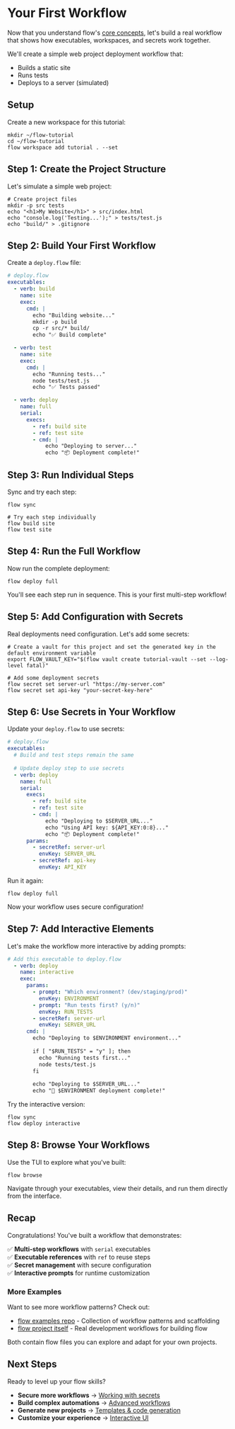 # Your First Workflow <!-- {docsify-ignore-all} -->

Now that you understand flow's [core concepts](concepts.md), let's build a real workflow that shows how executables, workspaces, and secrets work together.

We'll create a simple web project deployment workflow that:
- Builds a static site
- Runs tests
- Deploys to a server (simulated)

## Setup

Create a new workspace for this tutorial:

```shell
mkdir ~/flow-tutorial
cd ~/flow-tutorial
flow workspace add tutorial . --set
```

## Step 1: Create the Project Structure

Let's simulate a simple web project:

```shell
# Create project files
mkdir -p src tests
echo "<h1>My Website</h1>" > src/index.html
echo "console.log('Testing...');" > tests/test.js
echo "build/" > .gitignore
```

## Step 2: Build Your First Workflow

Create a `deploy.flow` file:

```yaml
# deploy.flow
executables:
  - verb: build
    name: site
    exec:
      cmd: |
        echo "Building website..."
        mkdir -p build
        cp -r src/* build/
        echo "✅ Build complete"

  - verb: test
    name: site
    exec:
      cmd: |
        echo "Running tests..."
        node tests/test.js
        echo "✅ Tests passed"

  - verb: deploy
    name: full
    serial:
      execs:
        - ref: build site
        - ref: test site
        - cmd: |
            echo "Deploying to server..."
            echo "📦 Deployment complete!"
```

## Step 3: Run Individual Steps

Sync and try each step:

```shell
flow sync

# Try each step individually
flow build site
flow test site
```

## Step 4: Run the Full Workflow

Now run the complete deployment:

```shell
flow deploy full
```

You'll see each step run in sequence. This is your first multi-step workflow!

## Step 5: Add Configuration with Secrets

Real deployments need configuration. Let's add some secrets:

```shell
# Create a vault for this project and set the generated key in the default environment variable
export FLOW_VAULT_KEY="$(flow vault create tutorial-vault --set --log-level fatal)"

# Add some deployment secrets
flow secret set server-url "https://my-server.com"
flow secret set api-key "your-secret-key-here"
```

## Step 6: Use Secrets in Your Workflow

Update your `deploy.flow` to use secrets:

```yaml
# deploy.flow
executables:
  # Build and test steps remain the same
  
  # Update deploy step to use secrets
  - verb: deploy
    name: full
    serial:
      execs:
        - ref: build site
        - ref: test site
        - cmd: |
            echo "Deploying to $SERVER_URL..."
            echo "Using API key: ${API_KEY:0:8}..."
            echo "📦 Deployment complete!"
      params:
        - secretRef: server-url
          envKey: SERVER_URL
        - secretRef: api-key
          envKey: API_KEY
```

Run it again:

```shell
flow deploy full
```

Now your workflow uses secure configuration!

## Step 7: Add Interactive Elements

Let's make the workflow more interactive by adding prompts:

```yaml
# Add this executable to deploy.flow
  - verb: deploy
    name: interactive
    exec:
      params:
        - prompt: "Which environment? (dev/staging/prod)"
          envKey: ENVIRONMENT
        - prompt: "Run tests first? (y/n)"
          envKey: RUN_TESTS
        - secretRef: server-url
          envKey: SERVER_URL
      cmd: |
        echo "Deploying to $ENVIRONMENT environment..."
        
        if [ "$RUN_TESTS" = "y" ]; then
          echo "Running tests first..."
          node tests/test.js
        fi
        
        echo "Deploying to $SERVER_URL..."
        echo "🚀 $ENVIRONMENT deployment complete!"
```

Try the interactive version:

```shell
flow sync
flow deploy interactive
```

## Step 8: Browse Your Workflows

Use the TUI to explore what you've built:

```shell
flow browse
```

Navigate through your executables, view their details, and run them directly from the interface.

## Recap

Congratulations! You've built a workflow that demonstrates:

✅ **Multi-step workflows** with `serial` executables  
✅ **Executable references** with `ref` to reuse steps  
✅ **Secret management** with secure configuration  
✅ **Interactive prompts** for runtime customization

### More Examples

Want to see more workflow patterns? Check out:
- [flow examples repo](https://github.com/flowexec/examples) - Collection of workflow patterns and scaffolding
- [flow project itself](https://github.com/flowexec/flow/tree/main/.execs) - Real development workflows for building flow

Both contain flow files you can explore and adapt for your own projects.

## Next Steps

Ready to level up your flow skills?

- **Secure more workflows** → [Working with secrets](secrets.md)
- **Build complex automations** → [Advanced workflows](advanced.md)
- **Generate new projects** → [Templates & code generation](templating.md)
- **Customize your experience** → [Interactive UI](interactive.md)
